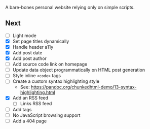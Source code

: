 A bare-bones personal website relying only on simple scripts.

## Next
- [ ] Light mode
- [x] Set page titles dynamically
- [x] Handle header a11y
- [x] Add post date
- [x] Add post author
- [ ] Add source code link on homepage
- [ ] Update data object programmatically on HTML post generation
- [ ] Style inline `<code>` tags
- [ ] Create a custom syntax highlighting style 
  - See: <https://pandoc.org/chunkedhtml-demo/13-syntax-highlighting.html>
- [x] Add an RSS feed
  - [ ] Links RSS feed
- [ ] Add tags
- [ ] No JavaScript browsing support
- [ ] Add a 404 page
